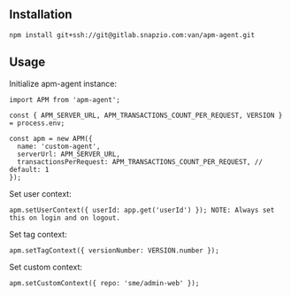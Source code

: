 ## Installation
```
npm install git+ssh://git@gitlab.snapzio.com:van/apm-agent.git

```

## Usage
Initialize apm-agent instance:
```
import APM from 'apm-agent';

const { APM_SERVER_URL, APM_TRANSACTIONS_COUNT_PER_REQUEST, VERSION } = process.env;

const apm = new APM({
  name: 'custom-agent',
  serverUrl: APM_SERVER_URL,
  transactionsPerRequest: APM_TRANSACTIONS_COUNT_PER_REQUEST, // default: 1
});
```

Set user context:
```
apm.setUserContext({ userId: app.get('userId') }); NOTE: Always set this on login and on logout.
```
Set tag context:
```
apm.setTagContext({ versionNumber: VERSION.number });
```

Set custom context:
```
apm.setCustomContext({ repo: 'sme/admin-web' });
```
